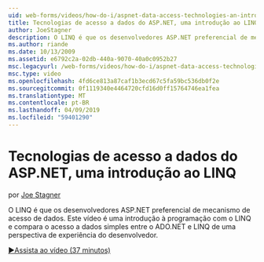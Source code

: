 ```yaml
---
uid: web-forms/videos/how-do-i/aspnet-data-access-technologies-an-introduction-to-linq
title: Tecnologias de acesso a dados do ASP.NET, uma introdução ao LINQ | Microsoft Docs
author: JoeStagner
description: O LINQ é que os desenvolvedores ASP.NET preferencial de mecanismo de acesso de dados. Este vídeo é uma introdução à programação com o LINQ e compara dados simples acesso betwee...
ms.author: riande
ms.date: 10/13/2009
ms.assetid: e6792c2a-02db-440a-9070-40a0c0952b27
msc.legacyurl: /web-forms/videos/how-do-i/aspnet-data-access-technologies-an-introduction-to-linq
msc.type: video
ms.openlocfilehash: 4fd6ce813a87caf1b3ecd67c5fa59bc536db0f2e
ms.sourcegitcommit: 0f1119340e4464720cfd16d0ff15764746ea1fea
ms.translationtype: MT
ms.contentlocale: pt-BR
ms.lasthandoff: 04/09/2019
ms.locfileid: "59401290"
---
```

# <a name="aspnet-data-access-technologies-an-introduction-to-linq"></a>Tecnologias de acesso a dados do ASP.NET, uma introdução ao LINQ

por [Joe Stagner](https://github.com/JoeStagner)

O LINQ é que os desenvolvedores ASP.NET preferencial de mecanismo de acesso de dados. Este vídeo é uma introdução à programação com o LINQ e compara o acesso a dados simples entre o ADO.NET e LINQ de uma perspectiva de experiência do desenvolvedor.

[&#9654;Assista ao vídeo (37 minutos)](https://channel9.msdn.com/Blogs/ASP-NET-Site-Videos/aspnet-data-access-technologies-an-introduction-to-linq)
